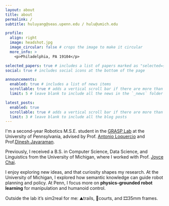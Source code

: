 ```yaml
---
layout: about
title: about
permalink: /
subtitle: huluyang@seas.upenn.edu / hulu@umich.edu

profile:
  align: right
  image: headshot.jpg
  image_circular: false # crops the image to make it circular
  more_info: >
    <p>Philadelphia, PA 19104</p>

selected_papers: true # includes a list of papers marked as "selected={true}"
social: true # includes social icons at the bottom of the page

announcements:
  enabled: true # includes a list of news items
  scrollable: true # adds a vertical scroll bar if there are more than 3 news items
  limit: 5 # leave blank to include all the news in the `_news` folder

latest_posts:
  enabled: true
  scrollable: true # adds a vertical scroll bar if there are more than 3 new posts items
  limit: 3 # leave blank to include all the blog posts
---
```


I'm a second-year Robotics M.S.E. student in the [GRASP Lab](https://www.grasp.upenn.edu/) at the University of Pennsylvania, advised by Prof. [Antonio Loquercio](https://antonilo.github.io/) and Prof.[Dinesh Jayaraman](https://www.seas.upenn.edu/~dineshj/). 

Previously, I received a B.S. in Computer Science, Data Science, and Linguistics from the University of Michigan, where I worked with Prof. [Joyce Chai](https://web.eecs.umich.edu/~chaijy/).

I enjoy exploring new ideas, and that curiosity shapes my research. At the University of Michigan, I explored how semantic knowledge can guide robot planning and policy. At Penn, I focus more on **physics-grounded robot learning** for manipulation and humanoid control.

Outside the lab it’s sim2real for me: ⛰️trails, 🎾courts, and 🎞️35mm frames.